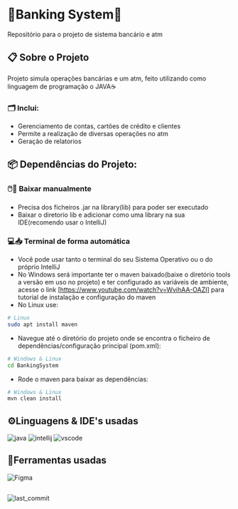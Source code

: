 # 🏦Banking System🏧
Repositório para o projeto de sistema bancário e atm
    
## 📋 Sobre o Projeto
Projeto simula operações bancárias e um atm, feito utilizando como linguagem de programação o JAVA☕

### 🗂️ Inclui:
- Gerenciamento de contas, cartões de crédito e clientes
- Permite a realização de diversas operações no atm
- Geração de relatorios

## 📦 Dependências do Projeto:
### 🖱️📁 Baixar manualmente
- Precisa dos ficheiros .jar na library(lib) para poder ser executado
- Baixar o diretorio lib e adicionar como uma library na sua IDE(recomendo usar o IntelliJ)

### 💻📥 Terminal de forma automática
- Você pode usar tanto o terminal do seu Sistema Operativo ou o do próprio IntelliJ
- No Windows será importante ter o maven baixado(baixe o diretório tools a versão em uso no projeto) e ter configurado as variáveis de ambiente, acesse o link [https://www.youtube.com/watch?v=WvihAA-OAZI] para tutorial de instalação e configuração do maven
- No Linux use:
```bash
# Linux
sudo apt install maven
```
- Navegue até o diretório do projeto onde se encontra o ficheiro de dependências/configuração principal (pom.xml):
```bash
# Windows & Linux
cd BankingSystem 
```
- Rode o maven para baixar as dependências:
```bash
# Windows & Linux
mvn clean install
```

## ⚙️Linguagens & IDE's usadas
![java](https://img.shields.io/badge/java-%23ED8B00.svg?style=for-the-badge&logo=openjdk&logoColor=white)
![intellij](https://img.shields.io/badge/IntelliJIDEA-000000.svg?style=for-the-badge&logo=intellij-idea&logoColor=white)
![vscode](https://img.shields.io/badge/Visual%20Studio%20Code-0078d7.svg?style=for-the-badge&logo=visual-studio-code&logoColor=white)

## 🔧Ferramentas usadas
![Figma](https://img.shields.io/badge/figma-%23F24E1E.svg?style=for-the-badge&logo=figma&logoColor=white)

##
![last_commit](https://img.shields.io/github/last-commit/LiedsonDelgado/school_projects-UTA?color=03fc84)
